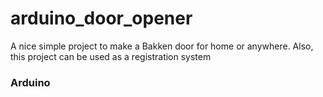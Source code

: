 # arduino_door_opener
A nice simple project to make a Bakken door for home or anywhere. Also, this project can be used as a registration system

### Arduino
